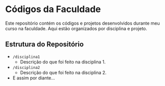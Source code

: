 # Códigos da Faculdade

Este repositório contém os códigos e projetos desenvolvidos durante meu curso na faculdade. Aqui estão organizados por disciplina e projeto.

## Estrutura do Repositório

- `/disciplina1`
  - Descrição do que foi feito na disciplina 1.
- `/disciplina2`
  - Descrição do que foi feito na disciplina 2.
- E assim por diante...
